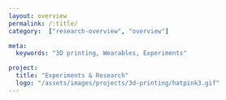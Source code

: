 ```yaml
---
layout: overview
permalink: /:title/
category:  ["research-overview", "overview"]

meta:
  keywords: "3D printing, Wearables, Experiments"

project:
  title: "Experiments & Research"
  logo: "/assets/images/projects/3d-printing/hatpink3.gif"
---
```

